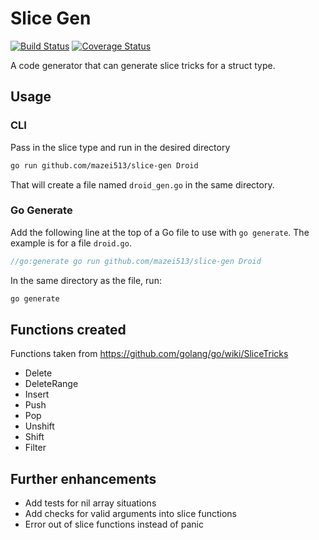 # Slice Gen


[![Build Status](https://travis-ci.com/mazei513/slice-gen.svg?branch=master)](https://travis-ci.com/mazei513/slice-gen)
[![Coverage Status](https://coveralls.io/repos/github/mazei513/slice-gen/badge.svg?branch=master)](https://coveralls.io/github/mazei513/slice-gen?branch=master)

A code generator that can generate slice tricks for a struct type.

## Usage

### CLI

Pass in the slice type and run in the desired directory

```bash
go run github.com/mazei513/slice-gen Droid
```

That will create a file named `droid_gen.go` in the same directory.

### Go Generate

Add the following line at the top of a Go file to use with `go generate`. The example is for a file `droid.go`.

```Go
//go:generate go run github.com/mazei513/slice-gen Droid
```

In the same directory as the file, run:

```bash
go generate
```

## Functions created

Functions taken from https://github.com/golang/go/wiki/SliceTricks

- Delete
- DeleteRange
- Insert
- Push
- Pop
- Unshift
- Shift
- Filter

## Further enhancements

- Add tests for nil array situations
- Add checks for valid arguments into slice functions
- Error out of slice functions instead of panic
